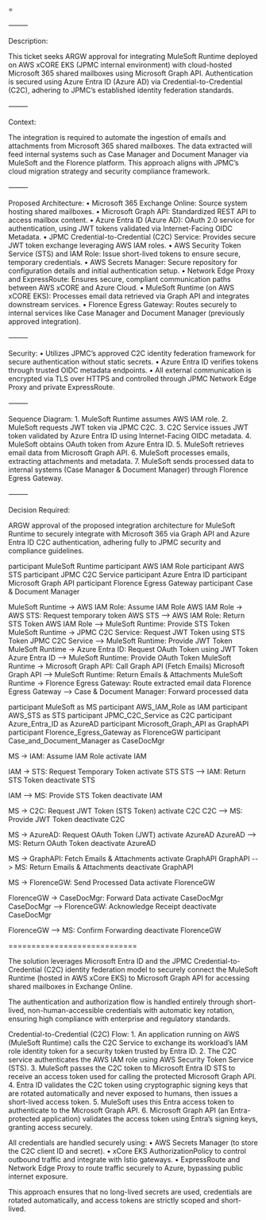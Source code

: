 

=

⸻

Description:

This ticket seeks ARGW approval for integrating MuleSoft Runtime deployed on AWS xCORE EKS (JPMC internal environment) with cloud-hosted Microsoft 365 shared mailboxes using Microsoft Graph API. Authentication is secured using Azure Entra ID (Azure AD) via Credential-to-Credential (C2C), adhering to JPMC’s established identity federation standards.

⸻

Context:

The integration is required to automate the ingestion of emails and attachments from Microsoft 365 shared mailboxes. The data extracted will feed internal systems such as Case Manager and Document Manager via MuleSoft and the Florence platform. This approach aligns with JPMC’s cloud migration strategy and security compliance framework.

⸻

Proposed Architecture:
	•	Microsoft 365 Exchange Online: Source system hosting shared mailboxes.
	•	Microsoft Graph API: Standardized REST API to access mailbox content.
	•	Azure Entra ID (Azure AD): OAuth 2.0 service for authentication, using JWT tokens validated via Internet-Facing OIDC Metadata.
	•	JPMC Credential-to-Credential (C2C) Service: Provides secure JWT token exchange leveraging AWS IAM roles.
	•	AWS Security Token Service (STS) and IAM Role: Issue short-lived tokens to ensure secure, temporary credentials.
	•	AWS Secrets Manager: Secure repository for configuration details and initial authentication setup.
	•	Network Edge Proxy and ExpressRoute: Ensures secure, compliant communication paths between AWS xCORE and Azure Cloud.
	•	MuleSoft Runtime (on AWS xCORE EKS): Processes email data retrieved via Graph API and integrates downstream services.
	•	Florence Egress Gateway: Routes securely to internal services like Case Manager and Document Manager (previously approved integration).

⸻

Security:
	•	Utilizes JPMC’s approved C2C identity federation framework for secure authentication without static secrets.
	•	Azure Entra ID verifies tokens through trusted OIDC metadata endpoints.
	•	All external communication is encrypted via TLS over HTTPS and controlled through JPMC Network Edge Proxy and private ExpressRoute.

⸻

Sequence Diagram:
	1.	MuleSoft Runtime assumes AWS IAM role.
	2.	MuleSoft requests JWT token via JPMC C2C.
	3.	C2C Service issues JWT token validated by Azure Entra ID using Internet-Facing OIDC metadata.
	4.	MuleSoft obtains OAuth token from Azure Entra ID.
	5.	MuleSoft retrieves email data from Microsoft Graph API.
	6.	MuleSoft processes emails, extracting attachments and metadata.
	7.	MuleSoft sends processed data to internal systems (Case Manager & Document Manager) through Florence Egress Gateway.

⸻

Decision Required:

ARGW approval of the proposed integration architecture for MuleSoft Runtime to securely integrate with Microsoft 365 via Graph API and Azure Entra ID C2C authentication, adhering fully to JPMC security and compliance guidelines.

participant MuleSoft Runtime
participant AWS IAM Role
participant AWS STS
participant JPMC C2C Service
participant Azure Entra ID
participant Microsoft Graph API
participant Florence Egress Gateway
participant Case & Document Manager

MuleSoft Runtime -> AWS IAM Role: Assume IAM Role
AWS IAM Role -> AWS STS: Request temporary token
AWS STS --> AWS IAM Role: Return STS Token
AWS IAM Role --> MuleSoft Runtime: Provide STS Token
MuleSoft Runtime -> JPMC C2C Service: Request JWT Token using STS Token
JPMC C2C Service --> MuleSoft Runtime: Provide JWT Token
MuleSoft Runtime -> Azure Entra ID: Request OAuth Token using JWT Token
Azure Entra ID --> MuleSoft Runtime: Provide OAuth Token
MuleSoft Runtime -> Microsoft Graph API: Call Graph API (Fetch Emails)
Microsoft Graph API --> MuleSoft Runtime: Return Emails & Attachments
MuleSoft Runtime -> Florence Egress Gateway: Route extracted email data
Florence Egress Gateway --> Case & Document Manager: Forward processed data


participant MuleSoft as MS
participant AWS_IAM_Role as IAM
participant AWS_STS as STS
participant JPMC_C2C_Service as C2C
participant Azure_Entra_ID as AzureAD
participant Microsoft_Graph_API as GraphAPI
participant Florence_Egress_Gateway as FlorenceGW
participant Case_and_Document_Manager as CaseDocMgr

MS -> IAM: Assume IAM Role
activate IAM

IAM -> STS: Request Temporary Token
activate STS
STS --> IAM: Return STS Token
deactivate STS

IAM --> MS: Provide STS Token
deactivate IAM

MS -> C2C: Request JWT Token (STS Token)
activate C2C
C2C --> MS: Provide JWT Token
deactivate C2C

MS -> AzureAD: Request OAuth Token (JWT)
activate AzureAD
AzureAD --> MS: Return OAuth Token
deactivate AzureAD

MS -> GraphAPI: Fetch Emails & Attachments
activate GraphAPI
GraphAPI --> MS: Return Emails & Attachments
deactivate GraphAPI

MS -> FlorenceGW: Send Processed Data
activate FlorenceGW

FlorenceGW -> CaseDocMgr: Forward Data
activate CaseDocMgr
CaseDocMgr --> FlorenceGW: Acknowledge Receipt
deactivate CaseDocMgr

FlorenceGW --> MS: Confirm Forwarding
deactivate FlorenceGW

============================

The solution leverages Microsoft Entra ID and the JPMC Credential-to-Credential (C2C) identity federation model to securely connect the MuleSoft Runtime (hosted in AWS xCore EKS) to Microsoft Graph API for accessing shared mailboxes in Exchange Online.

The authentication and authorization flow is handled entirely through short-lived, non-human-accessible credentials with automatic key rotation, ensuring high compliance with enterprise and regulatory standards.

Credential-to-Credential (C2C) Flow:
	1.	An application running on AWS (MuleSoft Runtime) calls the C2C Service to exchange its workload’s IAM role identity token for a security token trusted by Entra ID.
	2.	The C2C service authenticates the AWS IAM role using AWS Security Token Service (STS).
	3.	MuleSoft passes the C2C token to Microsoft Entra ID STS to receive an access token used for calling the protected Microsoft Graph API.
	4.	Entra ID validates the C2C token using cryptographic signing keys that are rotated automatically and never exposed to humans, then issues a short-lived access token.
	5.	MuleSoft uses this Entra access token to authenticate to the Microsoft Graph API.
	6.	Microsoft Graph API (an Entra-protected application) validates the access token using Entra’s signing keys, granting access securely.

All credentials are handled securely using:
	•	AWS Secrets Manager (to store the C2C client ID and secret).
	•	xCore EKS AuthorizationPolicy to control outbound traffic and integrate with Istio gateways.
	•	ExpressRoute and Network Edge Proxy to route traffic securely to Azure, bypassing public internet exposure.

This approach ensures that no long-lived secrets are used, credentials are rotated automatically, and access tokens are strictly scoped and short-lived.
